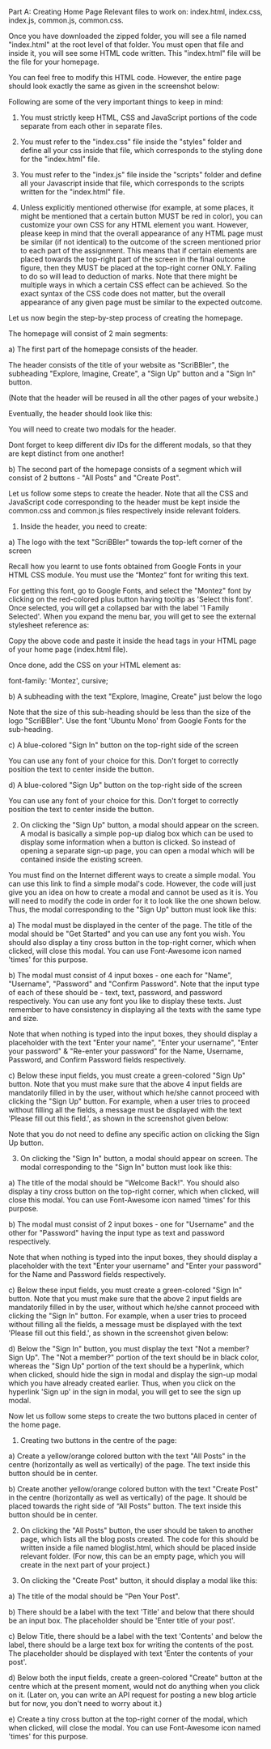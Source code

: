 Part A: Creating Home Page
Relevant files to work on: index.html, index.css, index.js, common.js, common.css.


Once you have downloaded the zipped folder, you will see a file named "index.html" at the root level of that folder. You must open that file and inside it, you will see some HTML code written. This "index.html" file will be the file for your homepage.

 

You can feel free to modify this HTML code. However, the entire page should look exactly the same as given in the screenshot below:

 



 

Following are some of the very important things to keep in mind:

 

1. You must strictly keep HTML, CSS and JavaScript portions of the code separate from each other in separate files.

 

2. You must refer to the "index.css" file inside the "styles" folder and define all your css inside that file, which corresponds to the styling done for the "index.html" file.

 

3. You must refer to the "index.js" file inside the "scripts" folder and define all your Javascript inside that file, which corresponds to the scripts written for the "index.html" file.

 

4. Unless explicitly mentioned otherwise (for example, at some places, it might be mentioned that a certain button MUST be red in color), you can customize your own CSS for any HTML element you want. However, please keep in mind that the overall appearance of any HTML page must be similar (if not identical) to the outcome of the screen mentioned prior to each part of the assignment. This means that if certain elements are placed towards the top-right part of the screen in the final outcome figure, then they MUST be placed at the top-right corner ONLY. Failing to do so will lead to deduction of marks. Note that there might be multiple ways in which a certain CSS effect can be achieved. So the exact syntax of the CSS code does not matter, but the overall appearance of any given page must be similar to the expected outcome.

 

Let us now begin the step-by-step process of creating the homepage.

 

The homepage will consist of 2 main segments:

 

a) The first part of the homepage consists of the header.

The header consists of the title of your website as "ScriBBler", the subheading "Explore, Imagine, Create", a "Sign Up" button and a "Sign In" button.

(Note that the header will be reused in all the other pages of your website.)

Eventually, the header should look like this:

 



 

You will need to create two modals for the header.

 

Dont forget to keep different div IDs for the different modals, so that they are kept distinct from one another!

 

b) The second part of the homepage consists of a segment which will consist of 2 buttons - "All Posts" and "Create Post".

 



 

 

Let us follow some steps to create the header. Note that all the CSS and JavaScript code corresponding to the header must be kept inside the common.css and common.js files respectively inside relevant folders.

 

1. Inside the header, you need to create:

 

a) The logo with the text "ScriBBler" towards the top-left corner of the screen

Recall how you learnt to use fonts obtained from Google Fonts in your HTML CSS module. You must use the “Montez” font for writing this text.

 

For getting this font, go to Google Fonts, and select the "Montez" font by clicking on the red-colored plus button having tooltip as 'Select this font'. Once selected, you will get a collapsed bar with the label '1 Family Selected'. When you expand the menu bar, you will get to see the external stylesheet reference as:

<link href="https://fonts.googleapis.com/css?family=Montez&display=swap" rel="stylesheet">
Copy the above code and paste it inside the head tags in your HTML page of your home page (index.html file).

 

Once done, add the CSS on your HTML element as:

font-family: 'Montez', cursive; 
 

b) A subheading with the text "Explore, Imagine, Create" just below the logo

Note that the size of this sub-heading should be less than the size of the logo "ScriBBler". Use the  font 'Ubuntu Mono' from Google Fonts for the sub-heading.

 

c) A blue-colored "Sign In" button on the top-right side of the screen

You can use any font of your choice for this. Don't forget to correctly position the text to center inside the button.

 

d) A blue-colored "Sign Up" button on the top-right side of the screen

You can use any font of your choice for this. Don't forget to correctly position the text to center inside the button.


2. On clicking the "Sign Up" button, a modal should appear on the screen. A modal is basically a simple pop-up dialog box which can be used to display some information when a button is clicked. So instead of opening a separate sign-up page, you can open a modal which will be contained inside the existing screen.

 

You must find on the Internet different ways to create a simple modal.  You can use this link to find a simple modal's code. However, the code will just give you an idea on how to create a modal and cannot be used as it is. You will need to modify the code in order for it to look like the one shown below. Thus, the modal corresponding to the "Sign Up" button must look like this:

 



 

a) The modal must be displayed in the center of the page. The title of the modal should be "Get Started" and you can use any font you wish. You should also display a tiny cross button in the top-right corner, which when clicked, will close this modal. You can use Font-Awesome icon named 'times' for this purpose.

 

b) The modal must consist of 4 input boxes - one each for "Name", "Username", "Password" and "Confirm Password". Note that the input type of each of these should be - text, text, password, and password respectively. You can use any font you like to display these texts. Just remember to have consistency in displaying all the texts with the same type and size.

 

Note that when nothing is typed into the input boxes, they should display a placeholder with the text "Enter your name", "Enter your username", "Enter your password" & "Re-enter your password" for the Name, Username, Password, and Confirm Password fields respectively. 

 

c) Below these input fields, you must create a green-colored "Sign Up" button. Note that you must make sure that the above 4 input fields are mandatorily filled in by the user, without which he/she cannot proceed with clicking the "Sign Up" button. For example, when a user tries to proceed without filling all the fields, a message must be displayed with the text 'Please fill out this field.', as shown in the screenshot given below:

 



 

 

 

Note that you do not need to define any specific action on clicking the Sign Up button.

 

3. On clicking the "Sign In" button, a modal should appear on screen. The modal corresponding to the "Sign In" button must look like this:

 



 

a) The title of the modal should be "Welcome Back!". You should also display a tiny cross button on the top-right corner, which when clicked, will close this modal. You can use Font-Awesome icon named 'times' for this purpose.

 

b) The modal must consist of 2 input boxes - one for "Username" and the other for "Password" having the input type as text and password respectively.

 

Note that when nothing is typed into the input boxes, they should display a placeholder with the text "Enter your username" and "Enter your password" for the Name and Password fields respectively. 

 

c) Below these input fields, you must create a green-colored "Sign In" button. Note that you must make sure that the above 2 input fields are mandatorily filled in by the user, without which he/she cannot proceed with clicking the "Sign In" button. For example, when a user tries to proceed without filling all the fields, a message must be displayed with the text 'Please fill out this field.', as shown in the screenshot given below:

 



 

 

d) Below the "Sign In" button, you must display the text "Not a member? Sign Up". The "Not a member?" portion of the text should be in black color, whereas the "Sign Up" portion of the text should be a hyperlink, which when clicked, should hide the sign in modal and display the sign-up modal which you have already created earlier. Thus, when you click on the hyperlink 'Sign up' in the sign in modal, you will get to see the sign up modal.

 

Now let us follow some steps to create the two buttons placed in center of the home page.

 



 

 

1. Creating two buttons in the centre of the page:

a) Create a yellow/orange colored button with the text "All Posts" in the centre (horizontally as well as vertically) of the page. The text inside this button should be in center.

 

b) Create another yellow/orange colored button with the text "Create Post" in the centre (horizontally as well as vertically) of the page. It should be placed towards the right side of  “All Posts” button. The text inside this button should be in center.

 

2. On clicking the "All Posts" button, the user should be taken to another page, which lists all the blog posts created. The code for this should be written inside a file named bloglist.html, which should be placed inside relevant folder. (For now, this can be an empty page, which you will create in the next part of your project.)

 

3. On clicking the "Create Post" button, it should display a modal like this:

 



 

a) The title of the modal should be "Pen Your Post".

b) There should be a label with the text 'Title' and below that there should be an input box. The placeholder should be 'Enter title of your post'.

c) Below Title, there should be a label with the text 'Contents' and below the label, there should be a large text box for writing the contents of the post. The placeholder should be displayed with text 'Enter the contents of your post'.

d) Below both the input fields, create a green-colored "Create" button at the centre which at the present moment, would not do anything when you click on it. (Later on, you can write an API request for posting a new blog article but for now, you don't need to worry about it.) 

 

e) Create a tiny cross button at the top-right corner of the modal, which when clicked, will close the modal. You can use Font-Awesome icon named 'times' for this purpose.